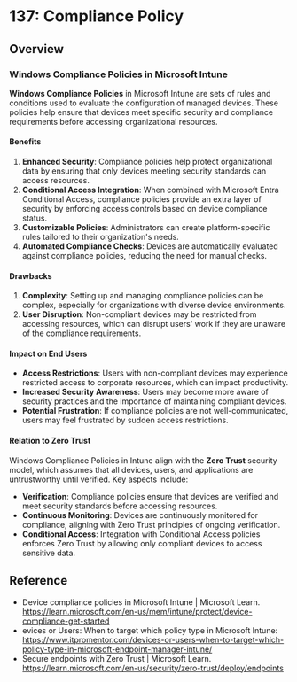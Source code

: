 # 137: Compliance Policy

## Overview

### Windows Compliance Policies in Microsoft Intune

**Windows Compliance Policies** in Microsoft Intune are sets of rules and conditions used to evaluate the configuration of managed devices. These policies help ensure that devices meet specific security and compliance requirements before accessing organizational resources.

#### Benefits
1. **Enhanced Security**: Compliance policies help protect organizational data by ensuring that only devices meeting security standards can access resources.
2. **Conditional Access Integration**: When combined with Microsoft Entra Conditional Access, compliance policies provide an extra layer of security by enforcing access controls based on device compliance status.
3. **Customizable Policies**: Administrators can create platform-specific rules tailored to their organization's needs.
4. **Automated Compliance Checks**: Devices are automatically evaluated against compliance policies, reducing the need for manual checks.

#### Drawbacks
1. **Complexity**: Setting up and managing compliance policies can be complex, especially for organizations with diverse device environments.
2. **User Disruption**: Non-compliant devices may be restricted from accessing resources, which can disrupt users' work if they are unaware of the compliance requirements.

#### Impact on End Users
- **Access Restrictions**: Users with non-compliant devices may experience restricted access to corporate resources, which can impact productivity.
- **Increased Security Awareness**: Users may become more aware of security practices and the importance of maintaining compliant devices.
- **Potential Frustration**: If compliance policies are not well-communicated, users may feel frustrated by sudden access restrictions.

#### Relation to Zero Trust
Windows Compliance Policies in Intune align with the **Zero Trust** security model, which assumes that all devices, users, and applications are untrustworthy until verified. Key aspects include:
- **Verification**: Compliance policies ensure that devices are verified and meet security standards before accessing resources.
- **Continuous Monitoring**: Devices are continuously monitored for compliance, aligning with Zero Trust principles of ongoing verification.
- **Conditional Access**: Integration with Conditional Access policies enforces Zero Trust by allowing only compliant devices to access sensitive data.


## Reference

* Device compliance policies in Microsoft Intune | Microsoft Learn. https://learn.microsoft.com/en-us/mem/intune/protect/device-compliance-get-started
* evices or Users: When to target which policy type in Microsoft Intune: https://www.itpromentor.com/devices-or-users-when-to-target-which-policy-type-in-microsoft-endpoint-manager-intune/
* Secure endpoints with Zero Trust | Microsoft Learn. https://learn.microsoft.com/en-us/security/zero-trust/deploy/endpoints


